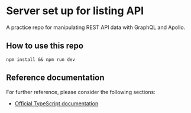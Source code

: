 # Server set up for listing API
A practice repo for manipulating REST API data with GraphQL and Apollo. 

## How to use this repo

```
npm install && npm run dev
```

## Reference documentation

For further reference, please consider the following sections:

* [Official TypeScript documentation](https://www.typescriptlang.org/docs/)

